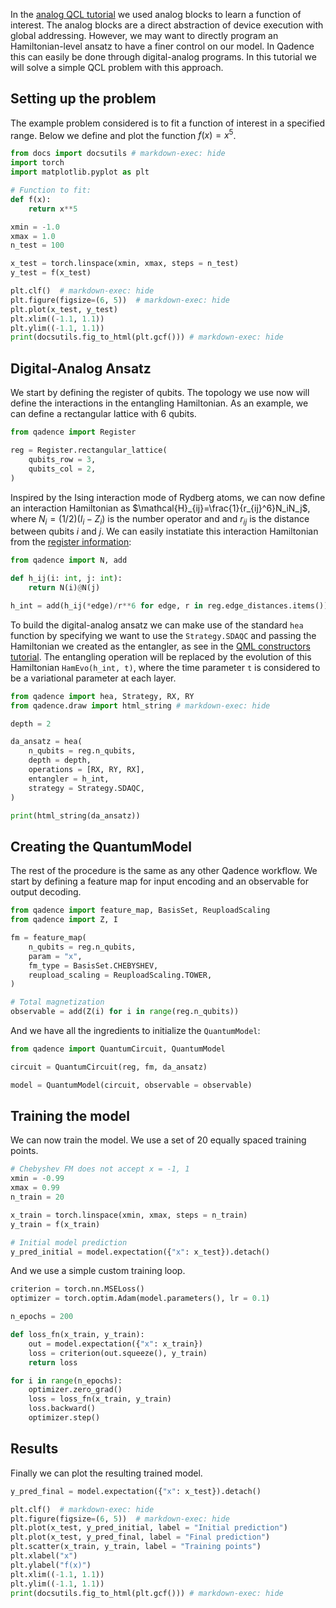 In the [analog QCL tutorial](analog-blocks-qcl.md) we used analog blocks to learn a function of interest. The analog blocks are a direct abstraction of device execution with global addressing. However, we may want to directly program an Hamiltonian-level ansatz to have a finer control on our model. In Qadence this can easily be done through digital-analog programs. In this tutorial we will solve a simple QCL problem with this approach.

## Setting up the problem

The example problem considered is to fit a function of interest in a specified range. Below we define and plot the function $f(x)=x^5$.

```python exec="on" source="material-block" html="1" session="da-qcl"
from docs import docsutils # markdown-exec: hide
import torch
import matplotlib.pyplot as plt

# Function to fit:
def f(x):
    return x**5

xmin = -1.0
xmax = 1.0
n_test = 100

x_test = torch.linspace(xmin, xmax, steps = n_test)
y_test = f(x_test)

plt.clf()  # markdown-exec: hide
plt.figure(figsize=(6, 5))  # markdown-exec: hide
plt.plot(x_test, y_test)
plt.xlim((-1.1, 1.1))
plt.ylim((-1.1, 1.1))
print(docsutils.fig_to_html(plt.gcf())) # markdown-exec: hide
```

## Digital-Analog Ansatz

We start by defining the register of qubits. The topology we use now will define the interactions in the entangling Hamiltonian. As an example, we can define a rectangular lattice with 6 qubits.

```python exec="on" source="material-block" session="da-qcl"
from qadence import Register

reg = Register.rectangular_lattice(
    qubits_row = 3,
    qubits_col = 2,
)
```

Inspired by the Ising interaction mode of Rydberg atoms, we can now define an interaction Hamiltonian as $\mathcal{H}_{ij}=\frac{1}{r_{ij}^6}N_iN_j$, where $N_i=(1/2)(I_i-Z_i)$ is the number operator and and $r_{ij}$ is the distance between qubits $i$ and $j$. We can easily instatiate this interaction Hamiltonian from the [register information](../../content/register.md):

```python exec="on" source="material-block" session="da-qcl"
from qadence import N, add

def h_ij(i: int, j: int):
    return N(i)@N(j)

h_int = add(h_ij(*edge)/r**6 for edge, r in reg.edge_distances.items())
```

To build the digital-analog ansatz we can make use of the standard `hea` function by specifying we want to use the `Strategy.SDAQC` and passing the Hamiltonian we created as the entangler, as see in the [QML constructors tutorial](../../content/qml_constructors.md). The entangling operation will be replaced by the evolution of this Hamiltonian `HamEvo(h_int, t)`, where the time parameter `t` is considered to be a variational parameter at each layer.

```python exec="on" source="material-block" html=1 session="da-qcl"
from qadence import hea, Strategy, RX, RY
from qadence.draw import html_string # markdown-exec: hide

depth = 2

da_ansatz = hea(
    n_qubits = reg.n_qubits,
    depth = depth,
    operations = [RX, RY, RX],
    entangler = h_int,
    strategy = Strategy.SDAQC,
)

print(html_string(da_ansatz))
```

## Creating the QuantumModel

The rest of the procedure is the same as any other Qadence workflow. We start by defining a feature map for input encoding and an observable for output decoding.

```python exec="on" source="material-block" session="da-qcl"
from qadence import feature_map, BasisSet, ReuploadScaling
from qadence import Z, I

fm = feature_map(
    n_qubits = reg.n_qubits,
    param = "x",
    fm_type = BasisSet.CHEBYSHEV,
    reupload_scaling = ReuploadScaling.TOWER,
)

# Total magnetization
observable = add(Z(i) for i in range(reg.n_qubits))
```

And we have all the ingredients to initialize the `QuantumModel`:

```python exec="on" source="material-block" session="da-qcl"
from qadence import QuantumCircuit, QuantumModel

circuit = QuantumCircuit(reg, fm, da_ansatz)

model = QuantumModel(circuit, observable = observable)
```

## Training the model

We can now train the model. We use a set of 20 equally spaced training points.

```python exec="on" source="material-block" session="da-qcl"
# Chebyshev FM does not accept x = -1, 1
xmin = -0.99
xmax = 0.99
n_train = 20

x_train = torch.linspace(xmin, xmax, steps = n_train)
y_train = f(x_train)

# Initial model prediction
y_pred_initial = model.expectation({"x": x_test}).detach()
```

And we use a simple custom training loop.

```python exec="on" source="material-block" session="da-qcl"
criterion = torch.nn.MSELoss()
optimizer = torch.optim.Adam(model.parameters(), lr = 0.1)

n_epochs = 200

def loss_fn(x_train, y_train):
    out = model.expectation({"x": x_train})
    loss = criterion(out.squeeze(), y_train)
    return loss

for i in range(n_epochs):
    optimizer.zero_grad()
    loss = loss_fn(x_train, y_train)
    loss.backward()
    optimizer.step()
```

## Results

Finally we can plot the resulting trained model.

```python exec="on" source="material-block" html="1" session="da-qcl"
y_pred_final = model.expectation({"x": x_test}).detach()

plt.clf()  # markdown-exec: hide
plt.figure(figsize=(6, 5))  # markdown-exec: hide
plt.plot(x_test, y_pred_initial, label = "Initial prediction")
plt.plot(x_test, y_pred_final, label = "Final prediction")
plt.scatter(x_train, y_train, label = "Training points")
plt.xlabel("x")
plt.ylabel("f(x)")
plt.xlim((-1.1, 1.1))
plt.ylim((-1.1, 1.1))
print(docsutils.fig_to_html(plt.gcf())) # markdown-exec: hide
```

